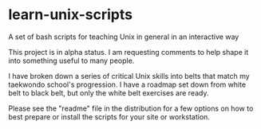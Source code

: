 # learn-unix-scripts
A set of bash scripts for teaching Unix in general in an interactive way

This project is in alpha status.  I am requesting comments to help shape it into something useful to many people.

I have broken down a series of critical Unix skills into belts that match my taekwondo school's progression.  I have a roadmap set down from white belt to black belt, but only the white belt exercises are ready.

Please see the "readme" file in the distribution for a few options on how to best prepare or install the scripts for your site or workstation.
